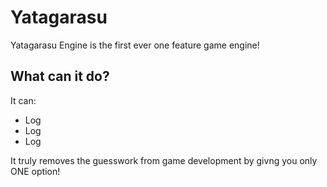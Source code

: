 # Yatagarasu
Yatagarasu Engine is the first ever one feature game engine!

## What can it do?
It can:
- Log
- Log
- Log

It truly removes the guesswork from game development by givng you only ONE option!
